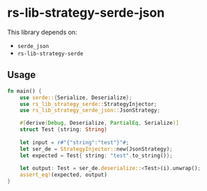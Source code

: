# rs-lib-strategy-serde-json

This library depends on:
- `serde_json`
- `rs-lib-strategy-serde`

## Usage

```rust
fn main() {
    use serde::{Serialize, Deserialize};
    use rs_lib_strategy_serde::StrategyInjector;
    use rs_lib_strategy_serde_json::JsonStrategy;

    #[derive(Debug, Deserialize, PartialEq, Serialize)]
    struct Test {string: String}
 
    let input = r#"{"string":"test"}"#;
    let ser_de = StrategyInjector::new(JsonStrategy);
    let expected = Test{ string: "test".to_string()};
    
    let output: Test = ser_de.deserialize::<Test>(i).unwrap();
    assert_eq!(expected, output)
}
```